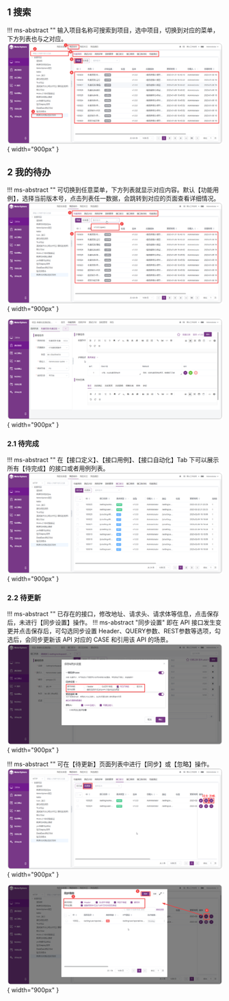 ## 1 搜索
!!! ms-abstract ""
    输入项目名称可搜索到项目，选中项目，切换到对应的菜单，下方列表也与之对应。
![搜索](../../img/user_manual/my_desk/todo/todo_1.png){ width="900px" }

## 2 我的待办
!!! ms-abstract ""
    可切换到任意菜单，下方列表就显示对应内容。默认【功能用例】，选择当前版本号，点击列表任一数据，会跳转到对应的页面查看详细情况。<br>
![切换](../../img/user_manual/my_desk/todo/todo_2.png){ width="900px" }

![跳转](../../img/user_manual/my_desk/todo/todo_3.png){ width="900px" }

### 2.1 待完成
!!! ms-abstract ""
    在【接口定义】、【接口用例】、【接口自动化】Tab 下可以展示所有【待完成】的接口或者用例列表。
![跳转](../../img/user_manual/my_desk/todo/todo_7.png){ width="900px" }

### 2.2 待更新
!!! ms-abstract ""
    已存在的接口，修改地址、请求头、请求体等信息，点击保存后，未进行【同步设置】操作。
!!! ms-abstract "同步设置"
    即在 API 接口发生变更并点击保存后，可勾选同步设置 Header、QUERY参数、REST参数等选项，勾选后，会同步更新该 API 对应的 CASE 和引用该 API 的场景。
![跳转](../../img/user_manual/my_desk/todo/todo_4.png){ width="900px" }

!!! ms-abstract ""
    可在【待更新】页面列表中进行【同步】或【忽略】操作。
![跳转](../../img/user_manual/my_desk/todo/todo_5.png){ width="900px" }

![跳转](../../img/user_manual/my_desk/todo/todo_6.png){ width="900px" }